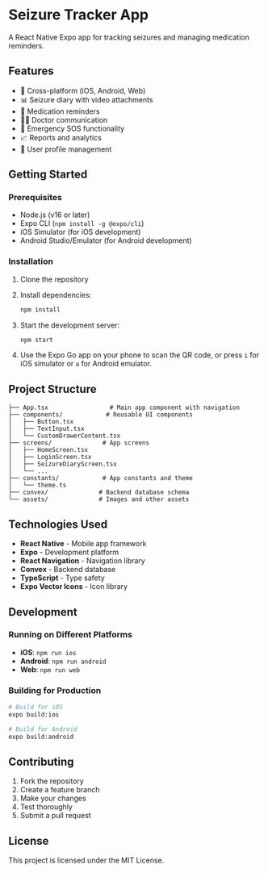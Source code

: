 # Seizure Tracker App

A React Native Expo app for tracking seizures and managing medication reminders.

## Features

- 📱 Cross-platform (iOS, Android, Web)
- 📊 Seizure diary with video attachments
- 💊 Medication reminders
- 👨‍⚕️ Doctor communication
- 🚨 Emergency SOS functionality
- 📈 Reports and analytics
- 👤 User profile management

## Getting Started

### Prerequisites

- Node.js (v16 or later)
- Expo CLI (`npm install -g @expo/cli`)
- iOS Simulator (for iOS development)
- Android Studio/Emulator (for Android development)

### Installation

1. Clone the repository
2. Install dependencies:
   ```bash
   npm install
   ```

3. Start the development server:
   ```bash
   npm start
   ```

4. Use the Expo Go app on your phone to scan the QR code, or press `i` for iOS simulator or `a` for Android emulator.

## Project Structure

```
├── App.tsx                 # Main app component with navigation
├── components/            # Reusable UI components
│   ├── Button.tsx
│   ├── TextInput.tsx
│   └── CustomDrawerContent.tsx
├── screens/              # App screens
│   ├── HomeScreen.tsx
│   ├── LoginScreen.tsx
│   ├── SeizureDiaryScreen.tsx
│   └── ...
├── constants/            # App constants and theme
│   └── theme.ts
├── convex/              # Backend database schema
└── assets/              # Images and other assets
```

## Technologies Used

- **React Native** - Mobile app framework
- **Expo** - Development platform
- **React Navigation** - Navigation library
- **Convex** - Backend database
- **TypeScript** - Type safety
- **Expo Vector Icons** - Icon library

## Development

### Running on Different Platforms

- **iOS**: `npm run ios`
- **Android**: `npm run android`
- **Web**: `npm run web`

### Building for Production

```bash
# Build for iOS
expo build:ios

# Build for Android
expo build:android
```

## Contributing

1. Fork the repository
2. Create a feature branch
3. Make your changes
4. Test thoroughly
5. Submit a pull request

## License

This project is licensed under the MIT License.